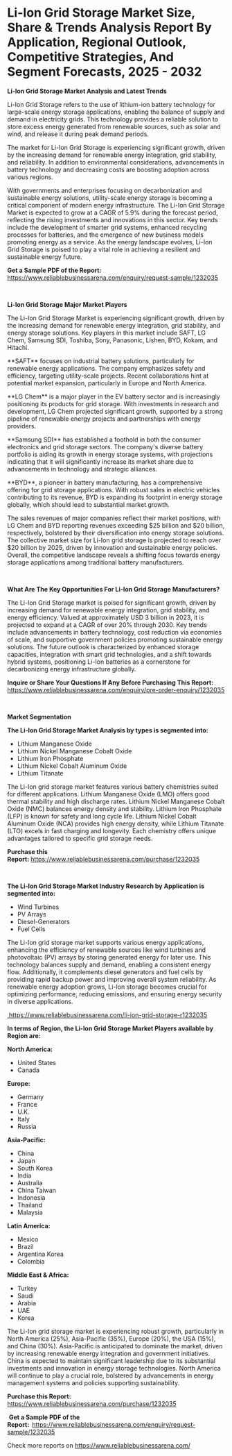 <p><h1>Li-Ion Grid Storage Market Size, Share & Trends Analysis Report By Application, Regional Outlook, Competitive Strategies, And Segment Forecasts, 2025 - 2032</h1></p><p><strong>Li-Ion Grid Storage Market Analysis and Latest Trends</strong></p>
<p><p>Li-Ion Grid Storage refers to the use of lithium-ion battery technology for large-scale energy storage applications, enabling the balance of supply and demand in electricity grids. This technology provides a reliable solution to store excess energy generated from renewable sources, such as solar and wind, and release it during peak demand periods. </p><p>The market for Li-Ion Grid Storage is experiencing significant growth, driven by the increasing demand for renewable energy integration, grid stability, and reliability. In addition to environmental considerations, advancements in battery technology and decreasing costs are boosting adoption across various regions. </p><p>With governments and enterprises focusing on decarbonization and sustainable energy solutions, utility-scale energy storage is becoming a critical component of modern energy infrastructure. The Li-Ion Grid Storage Market is expected to grow at a CAGR of 5.9% during the forecast period, reflecting the rising investments and innovations in this sector. Key trends include the development of smarter grid systems, enhanced recycling processes for batteries, and the emergence of new business models promoting energy as a service. As the energy landscape evolves, Li-Ion Grid Storage is poised to play a vital role in achieving a resilient and sustainable energy future.</p></p>
<p><strong>Get a Sample PDF of the Report:&nbsp;</strong> <a href="https://www.reliablebusinessarena.com/enquiry/request-sample/1232035?utm_campaign=2514&utm_medium=2&utm_source=Github&utm_content=ia&utm_term=07042025&utm_id=li-ion-grid-storage">https://www.reliablebusinessarena.com/enquiry/request-sample/1232035</a></p>
<p>&nbsp;</p>
<p><strong>Li-Ion Grid Storage Major Market Players</strong></p>
<p><p>The Li-Ion Grid Storage Market is experiencing significant growth, driven by the increasing demand for renewable energy integration, grid stability, and energy storage solutions. Key players in this market include SAFT, LG Chem, Samsung SDI, Toshiba, Sony, Panasonic, Lishen, BYD, Kokam, and Hitachi.</p><p>**SAFT** focuses on industrial battery solutions, particularly for renewable energy applications. The company emphasizes safety and efficiency, targeting utility-scale projects. Recent collaborations hint at potential market expansion, particularly in Europe and North America.</p><p>**LG Chem** is a major player in the EV battery sector and is increasingly positioning its products for grid storage. With investments in research and development, LG Chem projected significant growth, supported by a strong pipeline of renewable energy projects and partnerships with energy providers.</p><p>**Samsung SDI** has established a foothold in both the consumer electronics and grid storage sectors. The company's diverse battery portfolio is aiding its growth in energy storage systems, with projections indicating that it will significantly increase its market share due to advancements in technology and strategic alliances.</p><p>**BYD**, a pioneer in battery manufacturing, has a comprehensive offering for grid storage applications. With robust sales in electric vehicles contributing to its revenue, BYD is expanding its footprint in energy storage globally, which should lead to substantial market growth.</p><p>The sales revenues of major companies reflect their market positions, with LG Chem and BYD reporting revenues exceeding $25 billion and $20 billion, respectively, bolstered by their diversification into energy storage solutions. The collective market size for Li-Ion grid storage is projected to reach over $20 billion by 2025, driven by innovation and sustainable energy policies. Overall, the competitive landscape reveals a shifting focus towards energy storage applications among traditional battery manufacturers.</p></p>
<p>&nbsp;</p>
<p><strong>What Are The Key Opportunities For Li-Ion Grid Storage Manufacturers?</strong></p>
<p><p>The Li-Ion Grid Storage market is poised for significant growth, driven by increasing demand for renewable energy integration, grid stability, and energy efficiency. Valued at approximately USD 3 billion in 2023, it is projected to expand at a CAGR of over 20% through 2030. Key trends include advancements in battery technology, cost reduction via economies of scale, and supportive government policies promoting sustainable energy solutions. The future outlook is characterized by enhanced storage capacities, integration with smart grid technologies, and a shift towards hybrid systems, positioning Li-Ion batteries as a cornerstone for decarbonizing energy infrastructure globally.</p></p>
<p><strong>Inquire or Share Your Questions If Any Before Purchasing This Report:</strong> <a href="https://www.reliablebusinessarena.com/enquiry/pre-order-enquiry/1232035?utm_campaign=2514&utm_medium=2&utm_source=Github&utm_content=ia&utm_term=07042025&utm_id=li-ion-grid-storage">https://www.reliablebusinessarena.com/enquiry/pre-order-enquiry/1232035</a></p>
<p>&nbsp;</p>
<p><strong>Market Segmentation</strong></p>
<p><strong>The Li-Ion Grid Storage Market Analysis by types is segmented into:</strong></p>
<p><ul><li>Lithium Manganese Oxide</li><li>Lithium Nickel Manganese Cobalt Oxide</li><li>Lithium Iron Phosphate</li><li>Lithium Nickel Cobalt Aluminum Oxide</li><li>Lithium Titanate</li></ul></p>
<p><p>The Li-Ion grid storage market features various battery chemistries suited for different applications. Lithium Manganese Oxide (LMO) offers good thermal stability and high discharge rates. Lithium Nickel Manganese Cobalt Oxide (NMC) balances energy density and stability. Lithium Iron Phosphate (LFP) is known for safety and long cycle life. Lithium Nickel Cobalt Aluminum Oxide (NCA) provides high energy density, while Lithium Titanate (LTO) excels in fast charging and longevity. Each chemistry offers unique advantages tailored to specific grid storage needs.</p></p>
<p><strong>Purchase this Report:&nbsp;</strong><a href="https://www.reliablebusinessarena.com/purchase/1232035?utm_campaign=2514&utm_medium=2&utm_source=Github&utm_content=ia&utm_term=07042025&utm_id=li-ion-grid-storage">https://www.reliablebusinessarena.com/purchase/1232035</a></p>
<p>&nbsp;</p>
<p><strong>The Li-Ion Grid Storage Market Industry Research by Application is segmented into:</strong></p>
<p><ul><li>Wind Turbines</li><li>PV Arrays</li><li>Diesel-Generators</li><li>Fuel Cells</li></ul></p>
<p><p>The Li-Ion grid storage market supports various energy applications, enhancing the efficiency of renewable sources like wind turbines and photovoltaic (PV) arrays by storing generated energy for later use. This technology balances supply and demand, enabling a consistent energy flow. Additionally, it complements diesel generators and fuel cells by providing rapid backup power and improving overall system reliability. As renewable energy adoption grows, Li-Ion storage becomes crucial for optimizing performance, reducing emissions, and ensuring energy security in diverse applications.</p></p>
<p><a href="https://www.reliablebusinessarena.com/li-ion-grid-storage-r1232035?utm_campaign=2514&utm_medium=2&utm_source=Github&utm_content=ia&utm_term=07042025&utm_id=li-ion-grid-storage">&nbsp;https://www.reliablebusinessarena.com/li-ion-grid-storage-r1232035</a></p>
<p><strong>In terms of Region, the Li-Ion Grid Storage Market Players available by Region are:</strong></p>
<p>
    <p> <strong> North America: </strong>
        <ul>
            <li>United States</li>
            <li>Canada</li>
        </ul>
        </p> 
    <p> <strong> Europe: </strong>
        <ul>
            <li>Germany</li>
            <li>France</li>
            <li>U.K.</li>
            <li>Italy</li>
            <li>Russia</li>
        </ul>
        </p> 
    <p> <strong> Asia-Pacific: </strong>
        <ul>
            <li>China</li>
            <li>Japan</li>
            <li>South Korea</li>
            <li>India</li>
            <li>Australia</li>
            <li>China Taiwan</li>
            <li>Indonesia</li>
            <li>Thailand</li>
            <li>Malaysia</li>
        </ul>
        </p> 
    <p> <strong> Latin America: </strong>
        <ul>
            <li>Mexico</li>
            <li>Brazil</li>
            <li>Argentina Korea</li>
            <li>Colombia</li>
        </ul>
        </p> 
    <p> <strong> Middle East & Africa: </strong>
        <ul>
            <li>Turkey</li>
            <li>Saudi</li>
            <li>Arabia</li>
            <li>UAE</li>
            <li>Korea</li>
        </ul>
    </p>
    </p>
<p><p>The Li-Ion grid storage market is experiencing robust growth, particularly in North America (25%), Asia-Pacific (35%), Europe (20%), the USA (15%), and China (30%). Asia-Pacific is anticipated to dominate the market, driven by increasing renewable energy integration and government initiatives. China is expected to maintain significant leadership due to its substantial investments and innovation in energy storage technologies. North America will continue to play a crucial role, bolstered by advancements in energy management systems and policies supporting sustainability.</p></p>
<p><strong>Purchase this Report: </strong><a href="https://www.reliablebusinessarena.com/purchase/1232035?utm_campaign=2514&utm_medium=2&utm_source=Github&utm_content=ia&utm_term=07042025&utm_id=li-ion-grid-storage">https://www.reliablebusinessarena.com/purchase/1232035</a></p>
<p>&nbsp;<strong>Get a Sample PDF of the Report:&nbsp;&nbsp;</strong><a href="https://www.reliablebusinessarena.com/enquiry/request-sample/1232035?utm_campaign=2514&utm_medium=2&utm_source=Github&utm_content=ia&utm_term=07042025&utm_id=li-ion-grid-storage">https://www.reliablebusinessarena.com/enquiry/request-sample/1232035</a></p>
<p><strong></strong></p>
<p>Check more reports on <a href="https://www.reliablebusinessarena.com/?utm_campaign=2514&utm_medium=2&utm_source=Github&utm_content=ia&utm_term=07042025&utm_id=li-ion-grid-storage">https://www.reliablebusinessarena.com/</a></p>